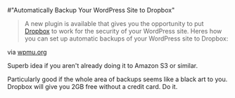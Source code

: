 #"Automatically Backup Your WordPress Site to Dropbox"


 <div class="posterous_bookmarklet_entry">
 <blockquote class="posterous_long_quote">A new plugin is available that gives you the opportunity to put <a href="https://www.dropbox.com/" target="_blank">Dropbox</a> to work for the security of your WordPress site. Heres how you can set up automatic backups of your WordPress site to Dropbox:</blockquote>

<div class="posterous_quote_citation">via <a href="http://wpmu.org/how-to-automatically-backup-your-wordpress-site-to-dropbox/">wpmu.org</a></div>
 <p>Superb idea if you aren't already doing it to Amazon S3 or similar. 
</p><p>Particularly good if the whole area of backups seems like a black art to you. Dropbox will give you 2GB free without a credit card. Do it.</p></div>
 